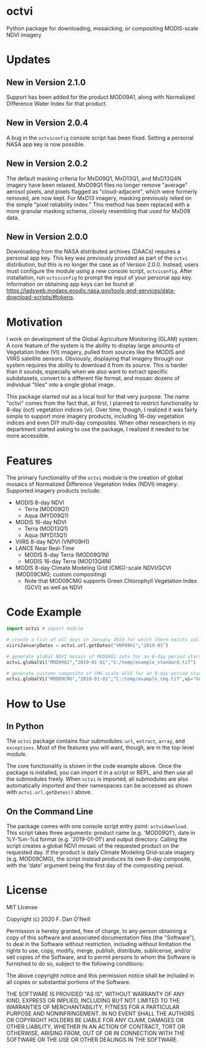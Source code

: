 # octvi
Python package for downloading, mosaicking, or compositing MODIS-scale NDVI imagery

# Updates

## New in Version 2.1.0

Support has been added for the product MOD09A1, along with Normalized Difference Water Index for that product.

## New in Version 2.0.4

A bug in the `octviconfig` console script has been fixed. Setting a personal NASA app key is now possible.

## New in Version 2.0.2

The default masking criteria for MxD09Q1, MxD13Q1, and MxD13Q4N imagery have been relaxed. MxD09Q1 files no longer remove "average" aerosol pixels, and pixels flagged as "cloud-adjacent", which were formerly removed, are now kept. For MxD13 imagery, masking previously relied on the simple "pixel reliability index." This method has been replaced with a more granular masking schema, closely resembling that used for MxD09 data.

## New in Version 2.0.0

Downloading from the NASA distributed archives (DAACs) requires a personal app key. This key was previously provided as part of the `octvi` distribution, but this is no longer the case as of Version 2.0.0. Instead, users must configure the module using a new console script, `octviconfig`. After installation, run `octviconfig` to prompt the input of your personal app key. Information on obtaining app keys can be found at https://ladsweb.modaps.eosdis.nasa.gov/tools-and-services/data-download-scripts/#tokens.

# Motivation
I work on development of the Global Agriculture Monitoring (GLAM) system. A core feature of the system is the ability to display large amounts of Vegetation Index (VI) imagery, pulled from sources like the MODIS and VIIRS satellite sensors. Obviously, displaying that imagery through our system requires the ability to download it from its source. This is harder than it sounds, especially when we also want to extract specific subdatasets, convert to a different file format, and mosaic dozens of individual "tiles" into a single global image.

This package started out as a local tool for that very purpose. The name "octvi" comes from the fact that, at first, I planned to restrict functionality to 8-day (oct) vegetation indices (vi). Over time, though, I realized it was fairly simple to support more imagery products, including 16-day vegetation indices and even DIY multi-day composites. When other researchers in my department started asking to use the package, I realized it needed to be more accessible.

# Features
The primary functionality of the `octvi` module is the creation of global mosaics of Normalized Difference Vegetation Index (NDVI) imagery. Supported imagery products include:

* MODIS 8-day NDVI
  * Terra (MOD09Q1)
  * Aqua (MYD09Q1)
* MODIS 16-day NDVI
  * Terra (MOD13Q1)
  * Aqua (MYD13Q1)
* VIIRS 8-day NDVI (VNP09H1)
* LANCE Near Real-Time
  * MODIS 8-day Terra (MOD09Q1N)
  * MODIS 16-day Terra (MOD13Q4N)
* MODIS 8-day Climate Modeling Grid (CMG)-scale NDVI/GCVI (MOD09CMG; custom compositing)
  * Note that MOD09CMG supports Green Chlorophyll Vegetation Index (GCVI) as well as NDVI

# Code Example

```python
import octvi # import module

# create a list of all days in January 2019 for which there exists valid VNP09H1 imagery
viirsJanuaryDates = octvi.url.getDates("VNP09H1","2019-01")

# generate global NDVI mosaic of MOD09Q1 data for an 8-day period starting on January 1st, 2019
octvi.globalVi("MOD09Q1","2019-01-01","C:/temp/example_standard.tif")

# generate custome composite of CMG-scale GCVI for an 8-day period starting on January 1st, 2019
octvi.globalVi("MOD09CMG","2019-01-01","C:/temp/example_cmg.tif",vi="GCVI")
```

# How to Use

## In Python

The `octvi` package contains four submodules: `url`, `extract`, `array`, and `exceptions`. Most of the features you will want, though, are in the top-level module.

The core functionality is shown in the code example above. Once the package is installed, you can import it in a script or REPL, and then use all the submodules freely. When `octvi` is imported, all submodules are also automatically imported and their namespaces can be accessed as shown with `octvi.url.getDates()` above.

## On the Command Line

The package comes with one console script entry point: `octvidownload`. This script takes three arguments: product name (e.g. 'MOD09Q1'), date in %Y-%m-%d format (e.g. '2019-01-01') and output directory. Calling the script creates a global NDVI mosaic of the requested product on the requested day. If the product is daily Climate Modeling Grid-scale imagery (e.g. MOD09CMG), the script instead produces its own 8-day composite, with the 'date' argument being the first day of the compositing period.

# License
MIT License

Copyright (c) 2020 F. Dan O'Neill

Permission is hereby granted, free of charge, to any person obtaining a copy
of this software and associated documentation files (the "Software"), to deal
in the Software without restriction, including without limitation the rights
to use, copy, modify, merge, publish, distribute, sublicense, and/or sell
copies of the Software, and to permit persons to whom the Software is
furnished to do so, subject to the following conditions:

The above copyright notice and this permission notice shall be included in all
copies or substantial portions of the Software.

THE SOFTWARE IS PROVIDED "AS IS", WITHOUT WARRANTY OF ANY KIND, EXPRESS OR
IMPLIED, INCLUDING BUT NOT LIMITED TO THE WARRANTIES OF MERCHANTABILITY,
FITNESS FOR A PARTICULAR PURPOSE AND NONINFRINGEMENT. IN NO EVENT SHALL THE
AUTHORS OR COPYRIGHT HOLDERS BE LIABLE FOR ANY CLAIM, DAMAGES OR OTHER
LIABILITY, WHETHER IN AN ACTION OF CONTRACT, TORT OR OTHERWISE, ARISING FROM,
OUT OF OR IN CONNECTION WITH THE SOFTWARE OR THE USE OR OTHER DEALINGS IN THE
SOFTWARE.
